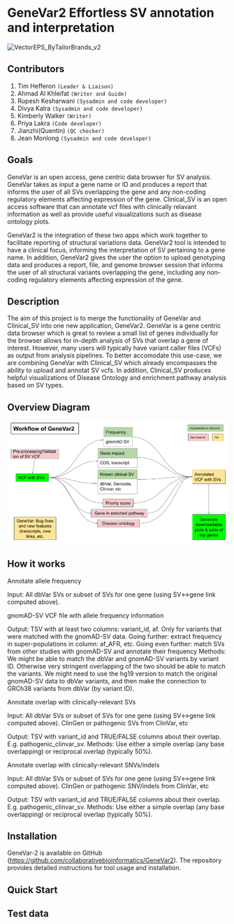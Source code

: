 # GeneVar2 Effortless SV annotation and interpretation 

![]()![VectorEPS_ByTailorBrands_v2](https://user-images.githubusercontent.com/41301333/136847583-fa82b8ec-6762-461f-be20-b4fec6d23561.jpg)


## Contributors

1. Tim Hefferon `(Leader & Liaison)`
2. Ahmad Al Khleifat `(Writer and Guide)`
3. Rupesh Kesharwani `(Sysadmin and code developer)`
4. Divya Kalra `(Sysadmin and code developer)`
5. Kimberly Walker `(Writer)`
6. Priya Lakra `(Code developer)`
7. Jianzhi(Quentin) `(QC checker)` 
8. Jean Monlong `(Sysadmin and code developer)`


## Goals

GeneVar is an open access, gene centric data browser for SV analysis. GeneVar takes as input a gene name or ID and produces a report that informs the user of all SVs overlapping the gene and any non-coding regulatory elements affecting expression of the gene. Clinical_SV is an open access software that can annotate vcf files with clinically relavant information as well as provide useful visualizations such as disease ontology plots.

GeneVar2 is the integration of these two apps which work together to facilitate reporting of structural variations data. GeneVar2 tool is intended to have a clinical focus, informing the interpretation of SV pertaining to a gene name. In addition, GeneVar2 gives the user the option to upload genotyping data and produces a report, file, and genome browser session that informs the user of all structural variants overlapping the gene, including any non-coding regulatory elements affecting expression of the gene.


## Description

The aim of this project is to merge the functionality of GeneVar and Clinical_SV into one new application, GeneVar2. GeneVar is a gene centric data browser which is great to review a small list of genes individually for the browser allows for in-depth analysis of SVs that overlap a gene of interest. However, many users will typically have variant caller files (VCFs) as output from analysis pipelines.  To better accomodate this use-case, we are combining GeneVar with Clinical_SV which already encompasses the ability to upload and annotat SV vcfs.  In addition, Clinical_SV produces helpful visualizations of Disease Ontology and enrichment pathway analysis based on SV types.


## Overview Diagram

![](GeneVar2_workflow_v2.png)


## How it works

Annotate allele frequency

Input:
All dbVar SVs or subset of SVs for one gene (using SV<->gene link computed above).

gnomAD-SV VCF file with allele frequency information

Output:
TSV with at least two columns: variant_id, af.
Only for variants that were matched with the gnomAD-SV data.
Going further: extract frequency in super-populations in column: af_AFR, etc.
Going even further: match SVs from other studies with gnomAD-SV and annotate their frequency
Methods: We might be able to match the dbVar and gnomAD-SV variants by variant ID. Otherwise very stringent overlapping of the two should be able to match the variants. We might need to use the hg19 version to match the original gnomAD-SV data to dbVar variants, and then make the connection to GRCh38 variants from dbVar (by variant ID).

Annotate overlap with clinically-relevant SVs

Input:
All dbVar SVs or subset of SVs for one gene (using SV<->gene link computed above).
ClinGen or pathogenic SVs from ClinVar, etc

Output:
TSV with variant_id and TRUE/FALSE columns about their overlap. E.g. pathogenic_clinvar_sv.
Methods: Use either a simple overlap (any base overlapping) or reciprocal overlap (typically 50%).

Annotate overlap with clinically-relevant SNVs/indels

Input:
All dbVar SVs or subset of SVs for one gene (using SV<->gene link computed above).
ClinGen or pathogenic SNV/indels from ClinVar, etc

Output:
TSV with variant_id and TRUE/FALSE columns about their overlap. E.g. pathogenic_clinvar_sv.
Methods: Use either a simple overlap (any base overlapping) or reciprocal overlap (typically 50%).



## Installation
GeneVar-2 is available on GitHub (https://github.com/collaborativebioinformatics/GeneVar2). The repository provides detailed instructions for tool usage and installation. 



## Quick Start



## Test data


